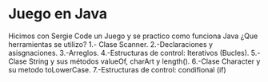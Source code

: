 # Juego en Java
Hicimos con Sergie Code un Juego y se practico como funciona Java
¿Que herramientas se utilizo?
1.- Clase Scanner.
2.-Declaraciones y asisgnaciones.
3.-Arreglos.
4.-Estructuras de control: Iterativos (Bucles).
5.-Clase String y sus métodos valueOf, charArt y length().
6.-Clase Character y su metodo toLowerCase.
7.-Estructuras de control: condifional (if)




